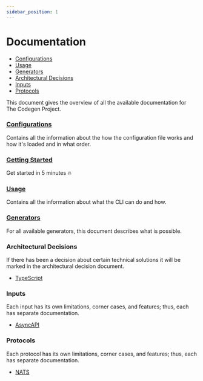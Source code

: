 ```yaml
---
sidebar_position: 1
---
```


# Documentation

<!-- toc is generated with GitHub Actions do not remove toc markers -->

<!-- toc -->

- [Configurations](#configurations)
- [Usage](#usage)
- [Generators](#generators)
- [Architectural Decisions](#architectural-decisions)
- [Inputs](#inputs)
- [Protocols](#protocols)

<!-- tocstop -->

This document gives the overview of all the available documentation for The Codegen Project.

### [Configurations](./configurations.md)
Contains all the information about the how the configuration file works and how it's loaded and in what order.

### [Getting Started](./getting-started.md)
Get started in 5 minutes :fire:

### [Usage](./usage.md)
Contains all the information about what the CLI can do and how.

### [Generators](./generators/README.md)
For all available generators, this document describes what is possible.

### Architectural Decisions
If there has been a decision about certain technical solutions it will be marked in the architectural decision document.
- [TypeScript](./architectural-decisions/typescript.md)

### Inputs
Each input has its own limitations, corner cases, and features; thus, each has separate documentation.
- [AsyncAPI](./inputs/asyncapi.md)

### Protocols
Each protocol has its own limitations, corner cases, and features; thus, each has separate documentation.
- [NATS](./protocols/nats.md)